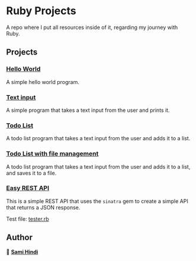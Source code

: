 # Ruby Projects
A repo where I put all resources inside of it, regarding my journey with Ruby.

## Projects

### [Hello World](hello-world/main.rb)

A simple hello world program.

### [Text input](ruby-input/main.rb)

A simple program that takes a text input from the user and prints it.

### [Todo List](todo-list/main.rb)

A todo list program that takes a text input from the user and adds it to a list.

### [Todo List with file management](todo-list-with-file-management/main.rb)

A todo list program that takes a text input from the user and adds it to a list, and saves it to a file.

### [Easy REST API](easy-rest-api/main.rb)

This is a simple REST API that uses the `sinatra` gem to create a simple API that returns a JSON response.

Test file: [tester.rb](easy-rest-api/tester.rb)

## Author

👤 [**Sami Hindi**](https://www.samihindi.com)